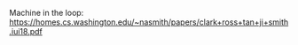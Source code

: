 Machine in the loop:
https://homes.cs.washington.edu/~nasmith/papers/clark+ross+tan+ji+smith.iui18.pdf
